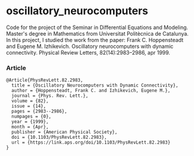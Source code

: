 # oscillatory_neurocomputers
Code for the project of the Seminar in Differential Equations and Modeling. Master's degree in Mathematics from Universitat Politècnica de Catalunya.
In this project, I studied the work from the paper: 
Frank C. Hoppensteadt and Eugene M. Izhikevich. Oscillatory neurocomputers with dynamic connectivity. Physical Review Letters, 82(14):2983–2986, apr 1999.

### Article
```
@Article{PhysRevLett.82.2983,
  title = {Oscillatory Neurocomputers with Dynamic Connectivity},
  author = {Hoppensteadt, Frank C. and Izhikevich, Eugene M.},
  journal = {Phys. Rev. Lett.},
  volume = {82},
  issue = {14},
  pages = {2983--2986},
  numpages = {0},
  year = {1999},
  month = {Apr},
  publisher = {American Physical Society},
  doi = {10.1103/PhysRevLett.82.2983},
  url = {https://link.aps.org/doi/10.1103/PhysRevLett.82.2983}
}

```
